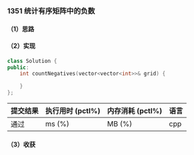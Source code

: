 ### 1351 统计有序矩阵中的负数

#### （1）思路

#### （2）实现

```cpp
class Solution {
public:
    int countNegatives(vector<vector<int>>& grid) {

    }
};
```

| 提交结果 | 执行用时 (pctl%) | 内存消耗 (pctl%) | 语言 |
|:---------|:-----------------|:-----------------|:-----|
| 通过     |  ms (%)   |  MB (%)  | cpp  |

#### （3）收获

